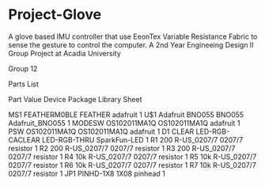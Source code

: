 # Project-Glove
A glove based IMU controller that use EeonTex Variable Resistance Fabric to sense the gesture to control the computer.
A 2nd Year Engineeing Design II Group Project at Acadia University

Group 12

Parts List

Part     Value          Device             Package         Library           Sheet

MS1                     FEATHERM0BLE       FEATHER         adafruit          1
U$1                     Adafruit BNO055    BNO055          Adafruit_BNO055   1
MODESW                  OS102011MA1Q       OS102011MA1Q    adafruit          1
PSW                     OS102011MA1Q       OS102011MA1Q    adafruit          1
D1       CLEAR          LED-RGB-CACLEAR    LED-RGB-THRU    SparkFun-LED      1
R1       200            R-US_0207/7        0207/7          resistor          1
R2       200            R-US_0207/7        0207/7          resistor          1
R3       200            R-US_0207/7        0207/7          resistor          1
R4       10k            R-US_0207/7        0207/7          resistor          1
R5       10k            R-US_0207/7        0207/7          resistor          1
R6       10k            R-US_0207/7        0207/7          resistor          1
R7       10k            R-US_0207/7        0207/7          resistor          1
JP1                     PINHD-1X8          1X08            pinhead           1
